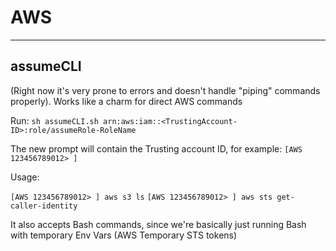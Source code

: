 # AWS
---
## assumeCLI
(Right now it's very prone to errors and doesn't handle "piping" commands properly). Works like a charm for direct AWS commands

Run: `sh assumeCLI.sh arn:aws:iam::<TrustingAccount-ID>:role/assumeRole-RoleName`

The new prompt will contain the Trusting account ID, for example: `[AWS 123456789012> ]`

Usage: 

`[AWS 123456789012> ] aws s3 ls`
`[AWS 123456789012> ] aws sts get-caller-identity`

It also accepts Bash commands, since we're basically just running Bash with temporary Env Vars (AWS Temporary STS tokens)
